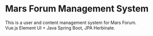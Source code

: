 # Mars Forum Management System
This is a user and content management system for Mars Forum. <br>
Vue.js Element UI + Java Spring Boot, JPA Herbinate.
